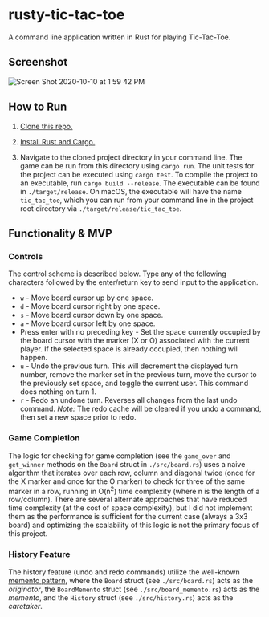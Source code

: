 # rusty-tic-tac-toe

A command line application written in Rust for playing Tic-Tac-Toe.

## Screenshot

![Screen Shot 2020-10-10 at 1 59 42 PM](https://user-images.githubusercontent.com/30376211/95661877-e54f0a00-0b00-11eb-9524-4ae50933be81.png)

## How to Run

1. [Clone this repo.](https://git-scm.com/book/en/v2/Git-Basics-Getting-a-Git-Repository#_git_cloning)

2. [Install Rust and Cargo.](https://doc.rust-lang.org/book/ch01-01-installation.html)

3. Navigate to the cloned project directory in your command line. The game can be run from this directory using `cargo run`. The unit tests for the project can be executed using `cargo test`. To compile the project to an executable, run `cargo build --release`. The executable can be found in `./target/release`. On macOS, the executable will have the name `tic_tac_toe`, which you can run from your command line in the project root directory via `./target/release/tic_tac_toe`.

## Functionality & MVP

### Controls
The control scheme is described below. Type any of the following characters followed by the enter/return key to send input to the application.

* `w` - Move board cursor up by one space.
* `d` - Move board cursor right by one space.
* `s` - Move board cursor down by one space.
* `a` - Move board cursor left by one space.
* Press enter with no preceding key - Set the space currently occupied by the board cursor with the marker (X or O) associated with the current player. If the selected space is already occupied, then nothing will happen.
* `u` - Undo the previous turn. This will decrement the displayed turn number, remove the marker set in the previous turn, move the cursor to the previously set space, and toggle the current user. This command does nothing on turn 1.
* `r` - Redo an undone turn. Reverses all changes from the last undo command. *Note:* The redo cache will be cleared if you undo a command, then set a new space prior to redo.

### Game Completion
The logic for checking for game completion (see the `game_over` and `get_winner` methods on the `Board` struct in `./src/board.rs`) uses a naive algorithm that iterates over each row, column and diagonal twice (once for the X marker and once for the O marker) to check for three of the same marker in a row, running in O(n<sup>2</sup>) time complexity (where n is the length of a row/column). There are several alternate approaches that have reduced time complexity (at the cost of space complexity), but I did not implement them as the performance is sufficient for the current case (always a 3x3 board) and optimizing the scalability of this logic is not the primary focus of this project.

### History Feature
The history feature (undo and redo commands) utilize the well-known [memento pattern](https://en.wikipedia.org/wiki/Memento_pattern), where the `Board` struct (see `./src/board.rs`) acts as the *originator*, the `BoardMemento` struct (see `./src/board_memento.rs`) acts as the *memento*, and the `History` struct (see `./src/history.rs`) acts as the *caretaker*.
